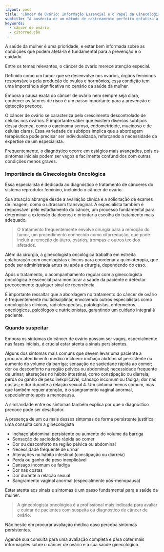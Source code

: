 ```yaml
---
layout: post
title: "Câncer de Ovário: Informação Essencial e o Papel da Ginecologista Oncológica"
subtitle: "A ausência de um método de rastreamento perfeito enfatiza a importância da vigilância e da avaliação ginecológica regular para identificar sinais precoces."
keywords:
  - câncer de ovário
  - citorredução
---
```


A saúde da mulher é uma prioridade, e estar bem informada sobre as condições que podem afetá-la é fundamental para a prevenção e o cuidado. 

Entre os temas relevantes, o câncer de ovário merece atenção especial. 

Definido como um tumor que se desenvolve nos ovários, órgãos femininos responsáveis pela produção de óvulos e hormônios, essa condição tem uma importância significativa no cenário da saúde da mulher. 

Embora a causa exata do câncer de ovário nem sempre seja clara, conhecer os fatores de risco é um passo importante para a prevenção e detecção precoce.

O câncer de ovário se caracteriza pelo crescimento descontrolado de células nos ovários. É importante saber que existem diversos subtipos dessa doença, como o carcinoma seroso, endometrioide, mucinoso e de células claras. Essa variedade de subtipos implica que a abordagem terapêutica pode precisar ser individualizada, reforçando a necessidade da expertise de um especialista. 

Frequentemente, o diagnóstico ocorre em estágios mais avançados, pois os sintomas iniciais podem ser vagos e facilmente confundidos com outras condições menos graves. 

### Importância da Ginecologista Oncológica

Essa especialista é dedicada ao diagnóstico e tratamento de cânceres do sistema reprodutor feminino, incluindo o câncer de ovário. 

Sua atuação abrange desde a avaliação clínica e a solicitação de exames de imagem, como o ultrassom transvaginal. A especialista também é responsável pelo estadiamento do câncer, um processo fundamental para determinar a extensão da doença e orientar a escolha do tratamento mais adequado. 

> O tratamento frequentemente envolve cirurgia para a remoção do tumor, um procedimento conhecido como citorredução, que pode incluir a remoção do útero, ovários, trompas e outros tecidos afetados. 

Além da cirurgia, a ginecologista oncológica trabalha em estreita colaboração com oncologistas clínicos para coordenar a quimioterapia, que pode ser administrada antes ou após a cirurgia, dependendo do caso. 

Após o tratamento, o acompanhamento regular com a ginecologista oncológica é essencial para monitorar a saúde da paciente e detectar precocemente qualquer sinal de recorrência. 

É importante ressaltar que a abordagem no tratamento do câncer de ovário é frequentemente multidisciplinar, envolvendo outros especialistas como oncologistas clínicos, radioterapeutas, patologistas, enfermeiros oncológicos, psicólogos e nutricionistas, garantindo um cuidado integral à paciente. 

### Quando suspeitar

Embora os sintomas do câncer de ovário possam ser vagos, especialmente nas fases iniciais, é crucial estar atenta a sinais persistentes. 

Alguns dos sintomas mais comuns que devem levar uma paciente a procurar atendimento médico incluem: inchaço abdominal persistente ou aumento do volume da barriga; sensação de saciedade rápida ao comer; dor ou desconforto na região pélvica ou abdominal; necessidade frequente de urinar; alterações no hábito intestinal, como constipação ou diarreia; perda ou ganho de peso inexplicável; cansaço incomum ou fadiga; dor nas costas; e dor durante a relação sexual 4. Um sintoma menos comum, mas que também requer atenção, é o sangramento vaginal anormal, especialmente após a menopausa. 

A similaridade entre os sintomas também explica por que o diagnóstico precoce pode ser desafiador. 

A presença de um ou mais desses sintomas de forma persistente justifica uma consulta com a ginecologista

- Inchaço abdominal persistente ou aumento do volume da barriga
- Sensação de saciedade rápida ao comer
- Dor ou desconforto na região pélvica ou abdominal
- Necessidade frequente de urinar
- Alterações no hábito intestinal (constipação ou diarreia)
- Perda ou ganho de peso inexplicável
- Cansaço incomum ou fadiga
- Dor nas costas
- Dor durante a relação sexual
- Sangramento vaginal anormal (especialmente pós-menopausa)

Estar atenta aos sinais e sintomas é um passo fundamental para a saúde da mulher. 

> A ginecologista oncológica é a profissional mais indicada para avaliar e cuidar de pacientes com suspeita ou diagnóstico de câncer de ovário. 

Não hesite em procurar avaliação médica caso perceba sintomas persistentes. 

Agende sua consulta para uma avaliação completa e para obter mais informações sobre o câncer de ovário e a sua saúde ginecológica.
